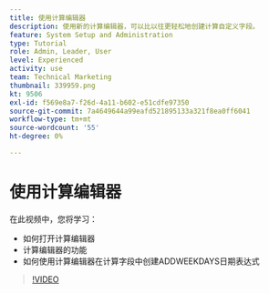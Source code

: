 ```yaml
---
title: 使用计算编辑器
description: 使用新的计算编辑器，可以比以往更轻松地创建计算自定义字段。
feature: System Setup and Administration
type: Tutorial
role: Admin, Leader, User
level: Experienced
activity: use
team: Technical Marketing
thumbnail: 339959.png
kt: 9506
exl-id: f569e8a7-f26d-4a11-b602-e51cdfe97350
source-git-commit: 7a4649644a99eafd521895133a321f8ea0ff6041
workflow-type: tm+mt
source-wordcount: '55'
ht-degree: 0%

---
```


# 使用计算编辑器

在此视频中，您将学习：

* 如何打开计算编辑器
* 计算编辑器的功能
* 如何使用计算编辑器在计算字段中创建ADDWEEKDAYS日期表达式

>[!VIDEO](https://video.tv.adobe.com/v/339959/?quality=12)
